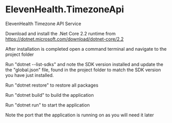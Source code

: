 # ElevenHealth.TimezoneApi

ElevenHealth Timezone API Service

Download and install the .Net Core 2.2 runtime from https://dotnet.microsoft.com/download/dotnet-core/2.2

After installation is completed open a command terminal and navigate to the project folder

Run "dotnet --list-sdks" and note the SDK version installed and update the the "global.json" file, found in the project folder to match the SDK version you have just installed.

Run "dotnet restore" to restore all packages

Run "dotnet build" to build the application

Run "dotnet run" to start the application

Note the port that the application is running on as you will need it later
